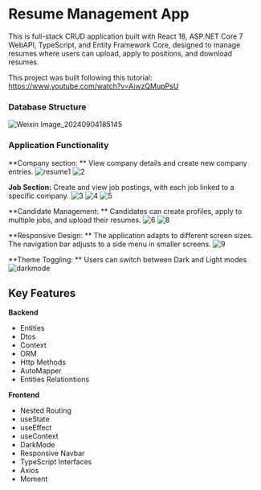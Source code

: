 # Resume Management App  

This is  full-stack CRUD application built with React 18, ASP.NET Core 7 WebAPI, TypeScript, and Entity Framework Core, designed to manage resumes where users can upload, apply to positions, and download resumes. 

This project was built following this tutorial:  https://www.youtube.com/watch?v=AiwzQMupPsU

### Database Structure
 ![Weixin Image_20240904185145](https://github.com/user-attachments/assets/534bbd42-57e6-453f-9ba4-cbc42916f5c8)

### Application Functionality
**Company section: **
View company details and create new company entries.
![resume1](https://github.com/user-attachments/assets/5fe04a0c-07d5-423c-ba4e-7e14fdeaf8b0)
![2](https://github.com/user-attachments/assets/9976b17c-c741-4501-a9e0-99aab554bc42)

**Job Section:** 
Create and view job postings, with each job linked to a specific company.
![3](https://github.com/user-attachments/assets/f96efeef-94f0-4ffc-b0c4-c98bdb62cf53)
![4](https://github.com/user-attachments/assets/c86ea062-d0f3-48bd-a97d-4df90b426312)
![5](https://github.com/user-attachments/assets/3d1ecd0e-c43c-496a-813a-dd52852306bc)

**Candidate Management: **
Candidates can create profiles, apply to multiple jobs, and upload their resumes.
![6](https://github.com/user-attachments/assets/4020c92b-7fc3-481a-bd2d-7cfcf02532ae)
![8](https://github.com/user-attachments/assets/42d00488-58dd-4d8b-a30c-d6817a6ef287)
 
**Responsive Design: **
The application  adapts to different screen sizes. The navigation bar adjusts to a side menu in smaller screens.
![9](https://github.com/user-attachments/assets/1accc84b-46f7-485c-9586-0875ea4dc332)

**Theme Toggling: **
Users can switch between Dark and Light modes
![darkmode](https://github.com/user-attachments/assets/89e7b6b2-934a-4fdc-b3a7-ad33f7d2d4fb)

## Key Features
**Backend**
- Entities
- Dtos
- Context
- ORM
- Http Methods
- AutoMapper
- Entities Relationtions
  
**Frontend**
- Nested Routing
- useState
- useEffect
- useContext
- DarkMode
- Responsive Navbar
- TypeScript Interfaces
- Axios  
- Moment
 
